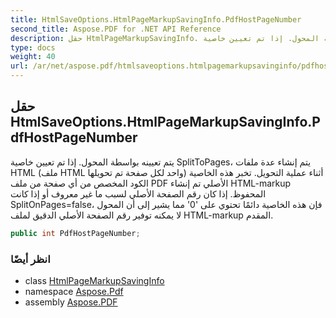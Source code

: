 ```yaml
---
title: HtmlSaveOptions.HtmlPageMarkupSavingInfo.PdfHostPageNumber
second_title: Aspose.PDF for .NET API Reference
description: حقل HtmlPageMarkupSavingInfo. يتم تعيينه بواسطة المحول. إذا تم تعيين خاصية SplitToPages، يتم إنشاء عدة ملفات HTML (ملف HTML واحد لكل صفحة تم تحويلها) أثناء عملية التحويل. تخبر هذه الخاصية الكود المخصص من أي صفحة من ملف PDF الأصلي تم إنشاء HTML-markup المحفوظ. إذا كان رقم الصفحة الأصلي لسبب ما غير معروف أو إذا كانت SplitOnPages=false، فإن هذه الخاصية دائمًا تحتوي على '0' مما يشير إلى أن المحول لا يمكنه توفير رقم الصفحة الأصلي الدقيق لملف HTML-markup المقدم.
type: docs
weight: 40
url: /ar/net/aspose.pdf/htmlsaveoptions.htmlpagemarkupsavinginfo/pdfhostpagenumber/
---
```

## حقل HtmlSaveOptions.HtmlPageMarkupSavingInfo.PdfHostPageNumber

يتم تعيينه بواسطة المحول. إذا تم تعيين خاصية SplitToPages، يتم إنشاء عدة ملفات HTML (ملف HTML واحد لكل صفحة تم تحويلها) أثناء عملية التحويل. تخبر هذه الخاصية الكود المخصص من أي صفحة من ملف PDF الأصلي تم إنشاء HTML-markup المحفوظ. إذا كان رقم الصفحة الأصلي لسبب ما غير معروف أو إذا كانت SplitOnPages=false، فإن هذه الخاصية دائمًا تحتوي على '0' مما يشير إلى أن المحول لا يمكنه توفير رقم الصفحة الأصلي الدقيق لملف HTML-markup المقدم.

```csharp
public int PdfHostPageNumber;
```

### انظر أيضًا

* class [HtmlPageMarkupSavingInfo](../)
* namespace [Aspose.Pdf](../../../aspose.pdf/)
* assembly [Aspose.PDF](../../../)